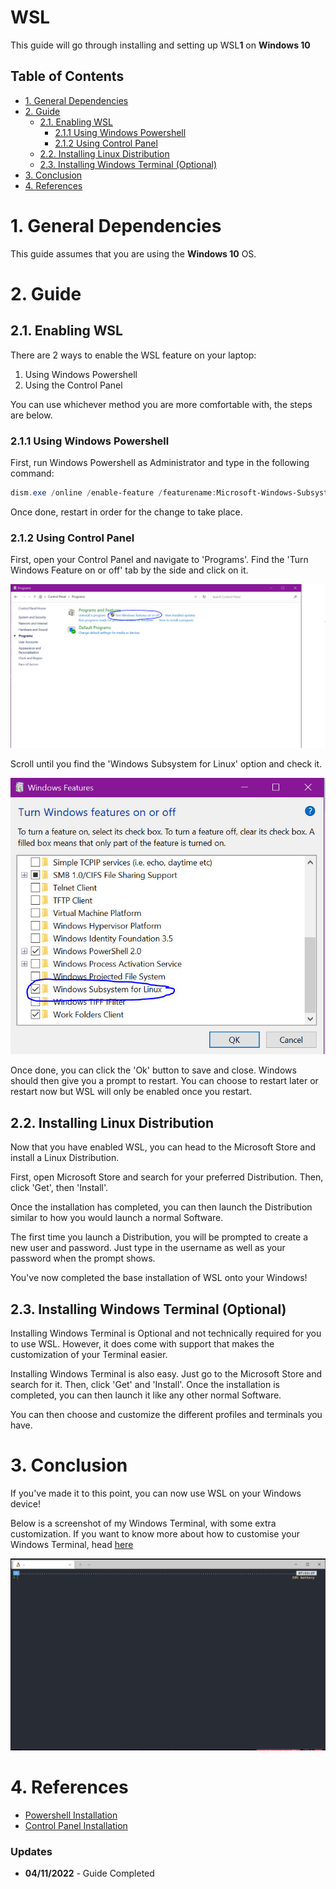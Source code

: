 # WSL

This guide will go through installing and setting up WSL**1** on **Windows 10**

## Table of Contents

-   [1. General Dependencies](#1-general-dependencies)
-   [2. Guide](#2-guide)
    -   [2.1. Enabling WSL](#21-enabling-wsl)
        -   [2.1.1 Using Windows Powershell](#211-using-windows-powershell)
        -   [2.1.2 Using Control Panel](#212-using-control-panel)
    -   [2.2. Installing Linux Distribution](#22-installing-linux-distribution)
    -   [2.3. Installing Windows Terminal (Optional)](#23-installing-windows-terminal-optional)
-   [3. Conclusion](#3-conclusion)
-   [4. References](#4-references)

# 1. General Dependencies

This guide assumes that you are using the **Windows 10** OS.

# 2. Guide

## 2.1. Enabling WSL

There are 2 ways to enable the WSL feature on your laptop:

1. Using Windows Powershell
2. Using the Control Panel

You can use whichever method you are more comfortable with, the steps are below.

### 2.1.1 Using Windows Powershell

First, run Windows Powershell as Administrator and type in the following command:

```powershell
dism.exe /online /enable-feature /featurename:Microsoft-Windows-Subsystem-Linux /all /norestart
```

Once done, restart in order for the change to take place.

### 2.1.2 Using Control Panel

First, open your Control Panel and navigate to 'Programs'. Find the 'Turn Windows Feature on or off' tab by the side and click on it.

![controlPanel](assets/controlPanel.jpeg)

Scroll until you find the 'Windows Subsystem for Linux' option and check it.

![enableWSL](assets/enableWSL.jpeg)

Once done, you can click the 'Ok' button to save and close. Windows should then give you a prompt to restart. You can choose to restart later or restart now but WSL will only be enabled once you restart.

## 2.2. Installing Linux Distribution

Now that you have enabled WSL, you can head to the Microsoft Store and install a Linux Distribution.

First, open Microsoft Store and search for your preferred Distribution. Then, click 'Get', then 'Install'.

Once the installation has completed, you can then launch the Distribution similar to how you would launch a normal Software.

The first time you launch a Distribution, you will be prompted to create a new user and password. Just type in the username as well as your password when the prompt shows.

You've now completed the base installation of WSL onto your Windows!

## 2.3. Installing Windows Terminal (Optional)

Installing Windows Terminal is Optional and not technically required for you to use WSL. However, it does come with support that makes the customization of your Terminal easier.

Installing Windows Terminal is also easy. Just go to the Microsoft Store and search for it. Then, click 'Get' and 'Install'. Once the installation is completed, you can then launch it like any other normal Software.

You can then choose and customize the different profiles and terminals you have.

# 3. Conclusion

If you've made it to this point, you can now use WSL on your Windows device!

Below is a screenshot of my Windows Terminal, with some extra customization. If you want to know more about how to customise your Windows Terminal, head [here](../../linux/my-terminal-setup/README.md)

![conclusion](assets/windowsTerminal.jpeg)

# 4. References

-   [Powershell Installation](https://docs.microsoft.com/en-us/windows/wsl/install-manual)
-   [Control Panel Installation](https://www.windowscentral.com/install-windows-subsystem-linux-windows-10)

### Updates

-   **04/11/2022** - Guide Completed
